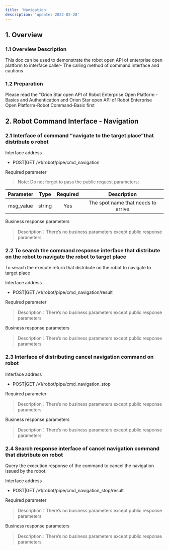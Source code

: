 ```yaml
---
title: 'Navigation'
description: 'update: 2022-02-28'
---
```


## 1. Overview

### 1.1 Overview Description

This doc can be used to demonstrate the robot open API of enterprise open platform to interface caller- The calling method of command interface and cautions 

### 1.2 Preparation

Please read the "Orion Star open API of Robot Enterprise Open Platform - Basics and Authentication and Orion Star open API of Robot Enterprise Open Platform-Robot Command-Basic first


## 2. Robot Command Interface - Navigation

### 2.1 Interface of command “navigate to the target place”that distribute o robot

Interface address

+ POST|GET /v1/robot/pipe/cmd_navigation

Required parameter

> Note: Do not forget to pass the public request parameters;

<div class="fixed-table bordered-table">

|Parameter|Type|Required|Description|
|:-:|:-:|:-:|:-:|
|msg_value|string|Yes|The spot name that needs to arrive |
</div>

Business response parameters

> Description：There’s no business parameters except public response parameters

### 2.2 To search the command response interface that distribute on the robot to navigate the robot to target place

To serach the execute return that distribute on the robot to navigate to target place

Interface address

+ POST|GET /v1/robot/pipe/cmd_navigation/result

Required parameter

> Description：There’s no business parameters except public response parameters

Business response parameters

> Description：There’s no business parameters except public response parameters

### 2.3 Interface of distributing cancel navigation command on robot 

Interface address

+ POST|GET /v1/robot/pipe/cmd_navigation_stop

Required parameter

> Description：There’s no business parameters except public response parameters

Business response parameters

> Description：There’s no business parameters except public response parameters

### 2.4 Search response interface of cancel navigation command that distribute on robot 

Query the execution response of the command to cancel the navigation issued by the robot.

Interface address

+ POST|GET /v1/robot/pipe/cmd_navigation_stop/result

Required parameter

> Description：There’s no business parameters except public response parameters

Business response parameters

> Description：There’s no business parameters except public response parameters